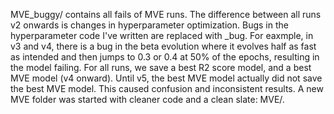 MVE_buggy/ contains all fails of MVE runs. The difference between all runs v2 onwards is changes in hyperparameter optimization. Bugs in the hyperparameter code I've written are replaced with _bug. For eaxmple, in v3 and v4, there is a bug in the beta evolution where it evolves half as fast as intended and then jumps to 0.3 or 0.4 at 50% of the epochs, resulting in the model failing. For all runs, we save a best R2 score model, and a best MVE model (v4 onward). Until v5, the best MVE model actually did not save the best MVE model. This caused confusion and inconsistent results. A new MVE folder was started with cleaner code and a clean slate: MVE/.